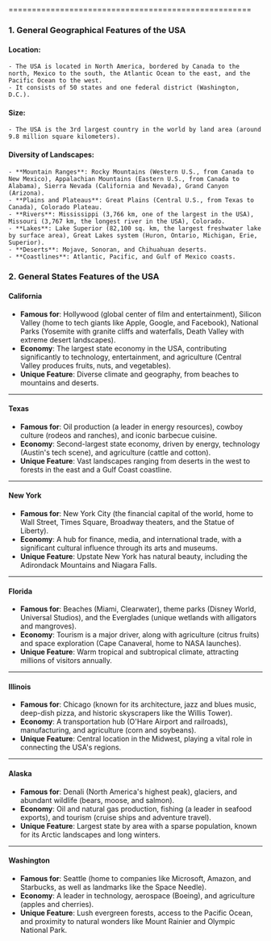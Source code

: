 ====================================================

### 1. General Geographical Features of the USA

#### **Location**:    
    - The USA is located in North America, bordered by Canada to the north, Mexico to the south, the Atlantic Ocean to the east, and the Pacific Ocean to the west.
    - It consists of 50 states and one federal district (Washington, D.C.).
    
#### **Size**:
    - The USA is the 3rd largest country in the world by land area (around 9.8 million square kilometers).

#### **Diversity of Landscapes**:    
    - **Mountain Ranges**: Rocky Mountains (Western U.S., from Canada to New Mexico), Appalachian Mountains (Eastern U.S., from Canada to Alabama), Sierra Nevada (California and Nevada), Grand Canyon (Arizona).
    - **Plains and Plateaus**: Great Plains (Central U.S., from Texas to Canada), Colorado Plateau.
    - **Rivers**: Mississippi (3,766 km, one of the largest in the USA), Missouri (3,767 km, the longest river in the USA), Colorado.
    - **Lakes**: Lake Superior (82,100 sq. km, the largest freshwater lake by surface area), Great Lakes system (Huron, Ontario, Michigan, Erie, Superior).
    - **Deserts**: Mojave, Sonoran, and Chihuahuan deserts.
    - **Coastlines**: Atlantic, Pacific, and Gulf of Mexico coasts.


### 2. General States Features of the USA

#### **California**

- **Famous for**: Hollywood (global center of film and entertainment), Silicon Valley (home to tech giants like Apple, Google, and Facebook), National Parks (Yosemite with granite cliffs and waterfalls, Death Valley with extreme desert landscapes).
- **Economy**: The largest state economy in the USA, contributing significantly to technology, entertainment, and agriculture (Central Valley produces fruits, nuts, and vegetables).
- **Unique Feature**: Diverse climate and geography, from beaches to mountains and deserts.

---

#### **Texas**

- **Famous for**: Oil production (a leader in energy resources), cowboy culture (rodeos and ranches), and iconic barbecue cuisine.
- **Economy**: Second-largest state economy, driven by energy, technology (Austin's tech scene), and agriculture (cattle and cotton).
- **Unique Feature**: Vast landscapes ranging from deserts in the west to forests in the east and a Gulf Coast coastline.

---

#### **New York**

- **Famous for**: New York City (the financial capital of the world, home to Wall Street, Times Square, Broadway theaters, and the Statue of Liberty).
- **Economy**: A hub for finance, media, and international trade, with a significant cultural influence through its arts and museums.
- **Unique Feature**: Upstate New York has natural beauty, including the Adirondack Mountains and Niagara Falls.

---

#### **Florida**

- **Famous for**: Beaches (Miami, Clearwater), theme parks (Disney World, Universal Studios), and the Everglades (unique wetlands with alligators and mangroves).
- **Economy**: Tourism is a major driver, along with agriculture (citrus fruits) and space exploration (Cape Canaveral, home to NASA launches).
- **Unique Feature**: Warm tropical and subtropical climate, attracting millions of visitors annually.

---

#### **Illinois**

- **Famous for**: Chicago (known for its architecture, jazz and blues music, deep-dish pizza, and historic skyscrapers like the Willis Tower).
- **Economy**: A transportation hub (O'Hare Airport and railroads), manufacturing, and agriculture (corn and soybeans).
- **Unique Feature**: Central location in the Midwest, playing a vital role in connecting the USA's regions.

---

#### **Alaska**

- **Famous for**: Denali (North America's highest peak), glaciers, and abundant wildlife (bears, moose, and salmon).
- **Economy**: Oil and natural gas production, fishing (a leader in seafood exports), and tourism (cruise ships and adventure travel).
- **Unique Feature**: Largest state by area with a sparse population, known for its Arctic landscapes and long winters.

---

#### **Washington**

- **Famous for**: Seattle (home to companies like Microsoft, Amazon, and Starbucks, as well as landmarks like the Space Needle).
- **Economy**: A leader in technology, aerospace (Boeing), and agriculture (apples and cherries).
- **Unique Feature**: Lush evergreen forests, access to the Pacific Ocean, and proximity to natural wonders like Mount Rainier and Olympic National Park.